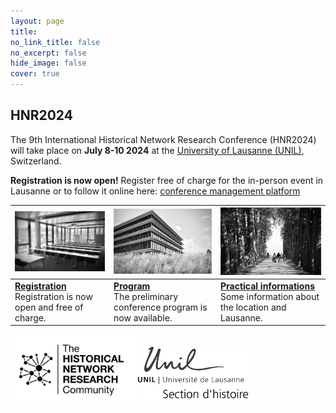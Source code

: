 ```yaml
---
layout: page
title: 
no_link_title: false 
no_excerpt: false 
hide_image: false
cover: true
---
```


## HNR2024

The 9th International Historical Network Research Conference (HNR2024) will take place on **July 8-10 2024** at the [University of Lausanne (UNIL)](/lausanne/about), Switzerland.

**Registration is now open!** Register free of charge for the in-person event in Lausanne or to follow it online here: [conference management platform](https://hnr2024.sciencesconf.org/)

|  <a href="https://hnr2024.sciencesconf.org"><img src="img/image3.jpeg" width="265"></a>     |     <a href="lausanne/program"><img src="img/image2.jpeg" width="265"></a>                  |   <a href="lausanne/practical"><img src="img/image1.jpeg" width="265"></a>    | 
| ----------- | ----------------------------------- | -------------------- |
| <a href="https://hnr2024.sciencesconf.org">**Registration**</a><br>Registration is now open and free of charge.| <a href="lausanne/program">**Program**</a><br>The preliminary conference program is now available. | <a href="lausanne/practical">**Practical informations**</a><br>Some information about the location and Lausanne. | 


<img src="img/hnr_logo_vector.png" width="200">   <img src="img/unil_hist.png" width="180">
